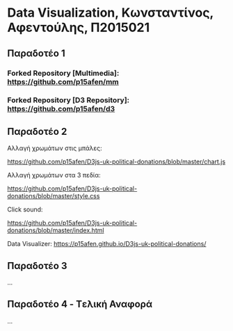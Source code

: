 # Data Visualization, Κωνσταντίνος, Αφεντούλης, Π2015021

## Παραδοτέο 1

### Forked Repository [Multimedia]: https://github.com/p15afen/mm
### Forked Repository [D3 Repository]: https://github.com/p15afen/d3


## Παραδοτέο 2

Αλλαγή χρωμάτων στις μπάλες:

https://github.com/p15afen/D3js-uk-political-donations/blob/master/chart.js

Αλλαγή χρωμάτων στα 3 πεδία: 

https://github.com/p15afen/D3js-uk-political-donations/blob/master/style.css


Click sound:

https://github.com/p15afen/D3js-uk-political-donations/blob/master/index.html


Data Visualizer: https://p15afen.github.io/D3js-uk-political-donations/
 

## Παραδοτέο 3

...

## Παραδοτέο 4 - Tελική Αναφορά

...
